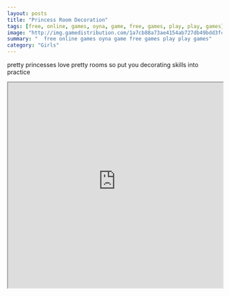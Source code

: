 ```yaml
---
layout: posts
title: "Princess Room Decoration"
tags: [free, online, games, oyna, game, free, games, play, play, games]
image: "http://img.gamedistribution.com/1a7cb88a73ae4154ab727db49bdd3fc3.jpg"
summary: "  free online games oyna game free games play play games"
category: "Girls"
---
```


pretty princesses love pretty rooms so put you decorating skills into practice

<iframe width="100%" height="480px;" src="http://flash.gamedistribution.com?game=1a7cb88a73ae4154ab727db49bdd3fc3"></iframe>